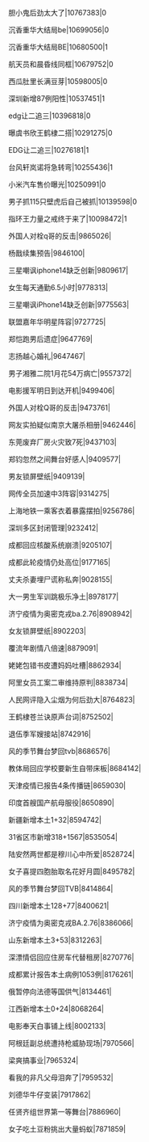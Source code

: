 胆小鬼后劲太大了|10767383|0

沉香重华大结局be|10699056|0

沉香重华大结局BE|10680500|1

航天员和晨昏线同框|10679752|0

西瓜肚里长满豆芽|10598005|0

深圳新增87例阳性|10537451|1

edg让二追三|10396818|0

曝虞书欣王鹤棣二搭|10291275|0

EDG让二追三|10276181|1

台风轩岚诺将急转弯|10255436|1

小米汽车售价曝光|10250991|0

男子抓115只壁虎后自己被抓|10139598|0

指环王力量之戒终于来了|10098472|1

外国人对栓q哥的反击|9865026|

杨戬续集预告|9846100|

三星嘲讽iphone14缺乏创新|9809617|

女生每天通勤6.5小时|9778313|

三星嘲讽iPhone14缺乏创新|9775563|

联盟嘉年华明星阵容|9727725|

郑恺跑男后遗症|9647769|

志扬越心婚礼|9647467|

男子湘雅二院1月花54万病亡|9557372|

电影援军明日到达开机|9499406|

外国人对栓Q哥的反击|9473761|

网友实拍疑似南京大屠杀相册|9462446|

东莞废弃厂房火灾致7死|9437103|

郑钧忽然之间舞台好感人|9409577|

男友锁屏壁纸|9409139|

网传全员加速中3阵容|9314275|

上海地铁一乘客衣着暴露摆拍|9256786|

深圳多区封闭管理|9232412|

成都回应核酸系统崩溃|9205107|

成都此轮疫情仍处高位|9177165|

丈夫杀妻埋尸谎称私奔|9028155|

大一男生军训跳极乐净土|8978177|

济宁疫情为奥密克戎ba.2.76|8908942|

女友锁屏壁纸|8902203|

覆流年剧情八倍速|8879091|

姥姥包错书皮遭妈妈吐槽|8862934|

阿里女员工案二审维持原判|8838734|

人民网评隐入尘烟为何后劲大|8764823|

王鹤棣苍兰诀原声台词|8752502|

退伍季军嫂接站|8742916|

风的季节舞台梦回tvb|8686576|

教体局回应学校要新生自带床板|8684142|

天津疫情已报告4条传播链|8659030|

印度首艘国产航母服役|8650890|

新疆新增本土1+32|8594742|

31省区市新增318+1567|8535054|

陆安然两世都是穆川心中所爱|8528724|

女子喜提四胞胎取名花好月圆|8495782|

风的季节舞台梦回TVB|8414864|

四川新增本土128+77|8400621|

济宁疫情为奥密克戎BA.2.76|8386066|

山东新增本土3+53|8312263|

深漂情侣回应住房车代替租房|8270776|

成都累计报告本土病例1053例|8176261|

俄暂停向法德等国供气|8134461|

江西新增本土0+24|8068264|

电影奉天白事铺上线|8002133|

阿根廷副总统遭持枪威胁现场|7970566|

梁爽搞事业|7965324|

看我的非凡父母泪奔了|7959532|

刘德华牛仔变装|7917862|

任贤齐组世界第一等舞台|7886960|

女子吃土豆粉挑出大量蚂蚁|7871859|

